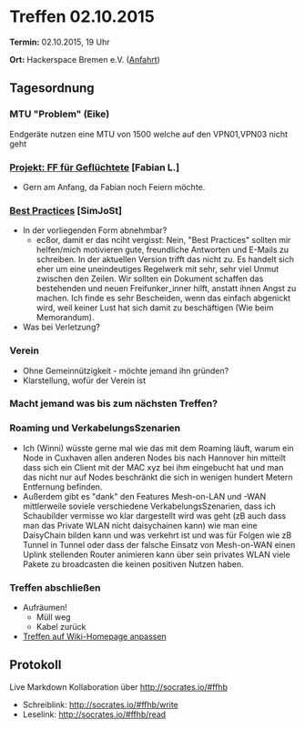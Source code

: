 # Treffen 02.10.2015

**Termin:** 02.10.2015, 19 Uhr

**Ort:** Hackerspace Bremen e.V. ([Anfahrt](https://www.hackerspace-bremen.de/anfahrt/))

## Tagesordnung

### MTU "Problem" (Eike)
Endgeräte nutzen eine MTU von 1500 welche auf den VPN01,VPN03 nicht geht
### [Projekt: FF für Geflüchtete](http://wiki.bremen.freifunk.net/Projekte/FF-f%C3%BCr-Gefluechtete) [Fabian L.]
* Gern am Anfang, da Fabian noch Feiern möchte.

### [Best Practices](http://wiki.bremen.freifunk.net/Anleitungen/Best-Practices) [SimJoSt]
  * In der vorliegenden Form abnehmbar?
    * ec8or, damit er das nciht vergisst: Nein, "Best Practices" sollten mir helfen/mich motivieren gute, freundliche Antworten und E-Mails zu schreiben. In der aktuellen Version trifft das nicht zu. Es handelt sich eher um eine uneindeutiges Regelwerk mit sehr, sehr viel Unmut zwischen den Zeilen. Wir sollten ein Dokument schaffen das bestehenden und neuen Freifunker_inner hilft, anstatt ihnen Angst zu machen. Ich finde es sehr Bescheiden, wenn das einfach abgenickt wird, weil keiner Lust hat sich damit zu beschäftigen (Wie beim Memorandum).
  * Was bei Verletzung?

### Verein
* Ohne Gemeinnützigkeit - möchte jemand ihn gründen?
* Klarstellung, wofür der Verein ist

### Macht jemand was bis zum nächsten Treffen?

### Roaming und VerkabelungsSzenarien
* Ich (Winni) wüsste gerne mal wie das mit dem Roaming läuft, warum ein Node in Cuxhaven allen anderen Nodes bis nach Hannover hin mitteilt dass sich ein Client mit der MAC xyz bei ihm eingebucht hat und man das nicht nur auf Nodes beschränkt die sich in wenigen hundert Metern Entfernung befinden. 
* Außerdem gibt es "dank" den Features Mesh-on-LAN und -WAN mittlerweile soviele verschiedene VerkabelungsSzenarien, dass ich Schaubilder vermisse wo klar dargestellt wird was geht (zB auch dass man das Private WLAN nicht <oder zumindest nicht ohne Bastelei mit VLANs> daisychainen kann) wie man eine DaisyChain bilden kann und was verkehrt ist und was für Folgen wie zB Tunnel in Tunnel oder dass der falsche Einsatz von Mesh-on-WAN einen Uplink stellenden Router animieren kann über sein privates WLAN viele Pakete zu broadcasten die keinen positiven Nutzen haben.


### Treffen abschließen
* Aufräumen!
  * Müll weg
  * Kabel zurück
* [Treffen auf Wiki-Homepage anpassen](Home)

## Protokoll
Live Markdown Kollaboration über http://socrates.io/#ffhb
* Schreiblink: http://socrates.io/#ffhb/write
* Leselink: http://socrates.io/#ffhb/read